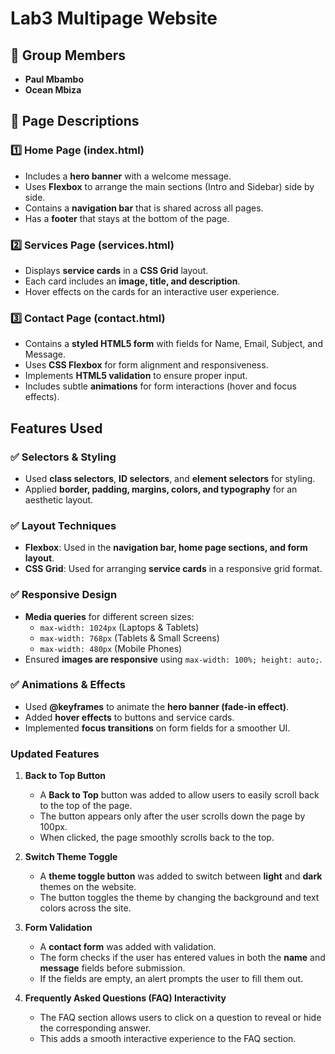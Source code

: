 # Lab3 Multipage Website  

## 👥 Group Members  
- **Paul Mbambo**  
- **Ocean Mbiza**  

## 📄 Page Descriptions  

### 1️⃣ Home Page (index.html)  
- Includes a **hero banner** with a welcome message.  
- Uses **Flexbox** to arrange the main sections (Intro and Sidebar) side by side.  
- Contains a **navigation bar** that is shared across all pages.  
- Has a **footer** that stays at the bottom of the page.  

### 2️⃣ Services Page (services.html)  
- Displays **service cards** in a **CSS Grid** layout.  
- Each card includes an **image, title, and description**.  
- Hover effects on the cards for an interactive user experience.  

### 3️⃣ Contact Page (contact.html)  
- Contains a **styled HTML5 form** with fields for Name, Email, Subject, and Message.  
- Uses **CSS Flexbox** for form alignment and responsiveness.  
- Implements **HTML5 validation** to ensure proper input.  
- Includes subtle **animations** for form interactions (hover and focus effects).  

## Features Used  

### ✅ Selectors & Styling  
- Used **class selectors**, **ID selectors**, and **element selectors** for styling.  
- Applied **border, padding, margins, colors, and typography** for an aesthetic layout.  

### ✅ Layout Techniques  
- **Flexbox**: Used in the **navigation bar, home page sections, and form layout**.  
- **CSS Grid**: Used for arranging **service cards** in a responsive grid format.  

### ✅ Responsive Design  
- **Media queries** for different screen sizes:  
  - `max-width: 1024px` (Laptops & Tablets)  
  - `max-width: 768px` (Tablets & Small Screens)  
  - `max-width: 480px` (Mobile Phones)  
- Ensured **images are responsive** using `max-width: 100%; height: auto;`.  

### ✅ Animations & Effects  
- Used **@keyframes** to animate the **hero banner (fade-in effect)**.  
- Added **hover effects** to buttons and service cards.  
- Implemented **focus transitions** on form fields for a smoother UI. 

###    Updated Features

1. **Back to Top Button**  
   - A **Back to Top** button was added to allow users to easily scroll back to the top of the page.
   - The button appears only after the user scrolls down the page by 100px.
   - When clicked, the page smoothly scrolls back to the top.

2. **Switch Theme Toggle**  
   - A **theme toggle button** was added to switch between **light** and **dark** themes on the website.
   - The button toggles the theme by changing the background and text colors across the site.
   
3. **Form Validation**  
   - A **contact form** was added with validation.
   - The form checks if the user has entered values in both the **name** and **message** fields before submission.
   - If the fields are empty, an alert prompts the user to fill them out.

4. **Frequently Asked Questions (FAQ) Interactivity**  
   - The FAQ section allows users to click on a question to reveal or hide the corresponding answer.
   - This adds a smooth interactive experience to the FAQ section.
  

